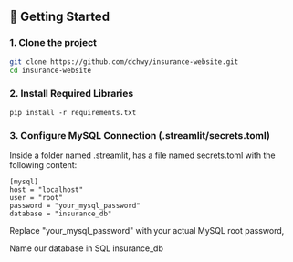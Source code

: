 ## 🚀 Getting Started

### 1. Clone the project

```bash
git clone https://github.com/dchwy/insurance-website.git
cd insurance-website
```

### 2. Install Required Libraries
```
pip install -r requirements.txt
```
### 3. Configure MySQL Connection (.streamlit/secrets.toml)

Inside a folder named .streamlit, has a file named secrets.toml with the following content:
```
[mysql]
host = "localhost"
user = "root"
password = "your_mysql_password"
database = "insurance_db"
```
Replace "your_mysql_password" with your actual MySQL root password,

Name our database in SQL insurance_db
